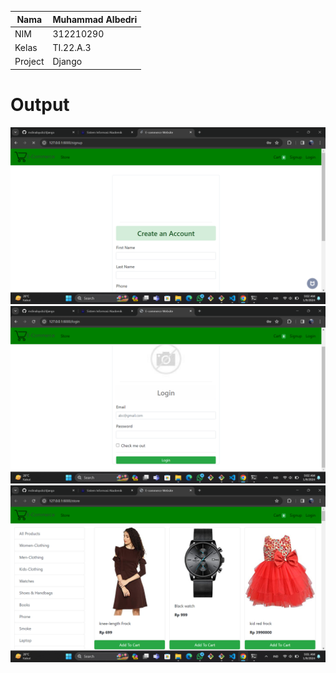 | Nama      | Muhammad Albedri |
| ----------- | ----------- |
| NIM     | 312210290       |
| Kelas   | TI.22.A.3        |
| Project   | Django        |

# Output
![gambar](django/2.png)
![gambar](django/3.png)
![gambar](django/1.png)